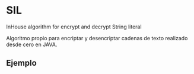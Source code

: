 # SIL
InHouse algorithm for encrypt and decrypt String literal

Algoritmo propio para encriptar y desencriptar cadenas de texto realizado desde cero en JAVA.

## Ejemplo


